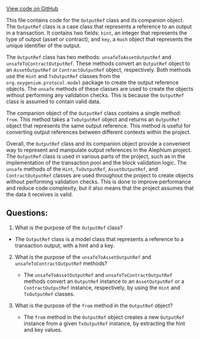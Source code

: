 [View code on GitHub](https://github.com/oxygenium/oxygenium/api/src/main/scala/org/oxygenium/api/model/OutputRef.scala)

This file contains code for the `OutputRef` class and its companion object. The `OutputRef` class is a case class that represents a reference to an output in a transaction. It contains two fields: `hint`, an integer that represents the type of output (asset or contract), and `key`, a `Hash` object that represents the unique identifier of the output.

The `OutputRef` class has two methods: `unsafeToAssetOutputRef` and `unsafeToContractOutputRef`. These methods convert an `OutputRef` object to an `AssetOutputRef` or `ContractOutputRef` object, respectively. Both methods use the `Hint` and `TxOutputRef` classes from the `org.oxygenium.protocol.model` package to create the output reference objects. The `unsafe` methods of these classes are used to create the objects without performing any validation checks. This is because the `OutputRef` class is assumed to contain valid data.

The companion object of the `OutputRef` class contains a single method: `from`. This method takes a `TxOutputRef` object and returns an `OutputRef` object that represents the same output reference. This method is useful for converting output references between different contexts within the project.

Overall, the `OutputRef` class and its companion object provide a convenient way to represent and manipulate output references in the Alephium project. The `OutputRef` class is used in various parts of the project, such as in the implementation of the transaction pool and the block validation logic. The `unsafe` methods of the `Hint`, `TxOutputRef`, `AssetOutputRef`, and `ContractOutputRef` classes are used throughout the project to create objects without performing validation checks. This is done to improve performance and reduce code complexity, but it also means that the project assumes that the data it receives is valid.
## Questions: 
 1. What is the purpose of the `OutputRef` class?
   - The `OutputRef` class is a model class that represents a reference to a transaction output, with a hint and a key.

2. What is the purpose of the `unsafeToAssetOutputRef` and `unsafeToContractOutputRef` methods?
   - The `unsafeToAssetOutputRef` and `unsafeToContractOutputRef` methods convert an `OutputRef` instance to an `AssetOutputRef` or a `ContractOutputRef` instance, respectively, by using the `Hint` and `TxOutputRef` classes.

3. What is the purpose of the `from` method in the `OutputRef` object?
   - The `from` method in the `OutputRef` object creates a new `OutputRef` instance from a given `TxOutputRef` instance, by extracting the hint and key values.